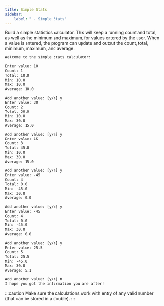 ```yaml
---
title: Simple Stats
sidebar:
    label: " - Simple Stats"
---
```


Build a simple statistics calculator. This will keep a running count and total, as well as the minimum and maximum, for values entered by the user. When a value is entered, the program can update and output the count, total, minimum, maximum, and average.

```txt
Welcome to the simple stats calculator:

Enter value: 10
Count: 1
Total: 10.0
Min: 10.0
Max: 10.0
Average: 10.0

Add another value: [y/n] y
Enter value: 30
Count: 2
Total: 30.0
Min: 10.0
Max: 30.0
Average: 15.0

Add another value: [y/n] y
Enter value: 15
Count: 3
Total: 45.0
Min: 10.0
Max: 30.0
Average: 15.0

Add another value: [y/n] y
Enter value: -45
Count: 4
Total: 0.0
Min: -45.0
Max: 30.0
Average: 0.0

Add another value: [y/n] y
Enter value: -45
Count: 4
Total: 0.0
Min: -45.0
Max: 30.0
Average: 0.0

Add another value: [y/n] y
Enter value: 25.5
Count: 5
Total: 25.5
Min: -45.0
Max: 30.0
Average: 5.1

Add another value: [y/n] n
I hope you got the information you are after!
```

:::caution
Make sure the calculations work with entry of any valid number (that can be stored in a double).
:::
